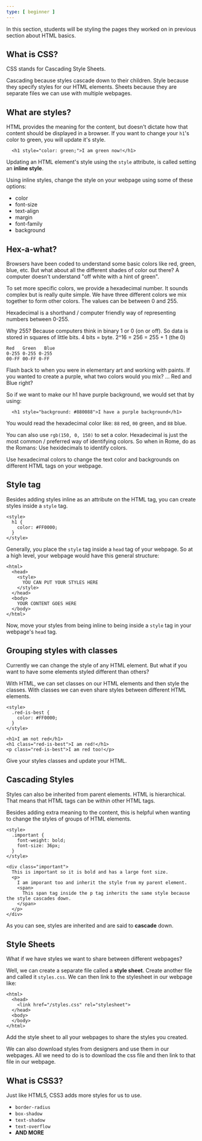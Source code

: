 ```yaml
---
type: [ beginner ]
---
```


In this section, students will be styling the pages they worked on in previous section about HTML basics.

## What is CSS?

CSS stands for Cascading Style Sheets.

Cascading because styles cascade down to their children. Style because they specify styles for our HTML elements. Sheets because they are separate files we can use with multiple webpages.

## What are styles?

HTML provides the meaning for the content, but doesn't dictate how that content should be displayed in a browser. If you want to change your `h1`'s color to green, you will update it's style.

~~~
  <h1 style="color: green;">I am green now!</h1>
~~~

Updating an HTML element's style using the `style` attribute, is called setting an **inline style**.

Using inline styles, change the style on your webpage using some of these options:

- color
- font-size
- text-align
- margin
- font-family
- background

## Hex-a-what?

Browsers have been coded to understand some basic colors like red, green, blue, etc. But what about all the different shades of color out there? A computer doesn't understand "off white with a hint of green".

To set more specific colors, we provide a hexadecimal number. It sounds complex but is really quite simple. We have three different colors we mix together to form other colors. The values can be between 0 and 255.

Hexadecimal is a shorthand / computer friendly way of representing numbers between 0-255.

Why 255? Because computers think in binary 1 or 0 (on or off). So data is stored in squares of little bits. 4 bits = byte. 2^16 = 256 = 255 + 1 (the 0)

~~~
Red   Green   Blue
0-255 0-255 0-255
00-FF 00-FF 0-FF
~~~

Flash back to when you were in elementary art and working with paints. If you wanted to create a purple, what two colors would you mix? ... Red and Blue right?

So if we want to make our h1 have purple background, we would set that by using:

~~~
  <h1 style="background: #880088">I have a purple background</h1>
~~~

You would read the hexadecimal color like: `88` red, `00` green, and `88` blue.


You can also use `rgb(150, 0, 150)` to set a color. Hexadecimal is just the most common / preferred way of identifying colors. So when in Rome, do as the Romans: Use hexidecimals to identify colors.

Use hexadecimal colors to change the text color and backgrounds on different HTML tags on your webpage.

## Style tag

Besides adding styles inline as an attribute on the HTML tag, you can create styles inside a `style` tag.

~~~
<style>
  h1 {
    color: #FF0000;
  }
</style>
~~~

Generally, you place the `style` tag inside a `head` tag of your webpage. So at a high level, your webpage would have this general structure:

~~~
<html>
  <head>
    <style>
      YOU CAN PUT YOUR STYLES HERE
    </style>
  </head>
  <body>
    YOUR CONTENT GOES HERE
  </body>
</html>
~~~

Now, move your styles from being inline to being inside a `style` tag in your webpage's `head` tag.

## Grouping styles with classes

Currently we can change the style of any HTML element. But what if you want to have some elements styled different than others?

With HTML, we can set classes on our HTML elements and then style the classes. With classes we can even share styles between different HTML elements.

~~~
<style>
  .red-is-best {
    color: #FF0000;
  }
</style>
~~~
~~~
<h1>I am not red</h1>
<h1 class="red-is-best">I am red!</h1>
<p class="red-is-best">I am red too!</p>
~~~

Give your styles classes and update your HTML.

## Cascading Styles

Styles can also be inherited from parent elements. HTML is hierarchical. That means that HTML tags can be within other HTML tags.

Besides adding extra meaning to the content, this is helpful when wanting to change the styles of groups of HTML elements.

~~~
<style>
  .important {
    font-weight: bold;
    font-size: 36px;
  }
</style>
~~~

~~~
<div class="important">
  This is important so it is bold and has a large font size.
  <p>
    I am imporant too and inherit the style from my parent element.
    <span>
      This span tag inside the p tag inherits the same style because the style cascades down.
    </span>
  </p>
</div>
~~~

As you can see, styles are inherited and are said to **cascade** down.

## Style Sheets

What if we have styles we want to share between different webpages?

Well, we can create a separate file called a **style sheet**. Create another file and called it `styles.css`. We can then link to the stylesheet in our webpage like:

~~~
<html>
  <head>
    <link href="/styles.css" rel="stylesheet">
  </head>
  <body>
  </body>
</html>
~~~

Add the style sheet to all your webpages to share the styles you created.

We can also download styles from designers and use them in our webpages. All we need to do is to download the css file and then link to that file in our webpage.

## What is CSS3?

Just like HTML5, CSS3 adds more styles for us to use.

- `border-radius`
- `box-shadow`
- `text-shadow`
- `text-overflow`
- **AND MORE**
